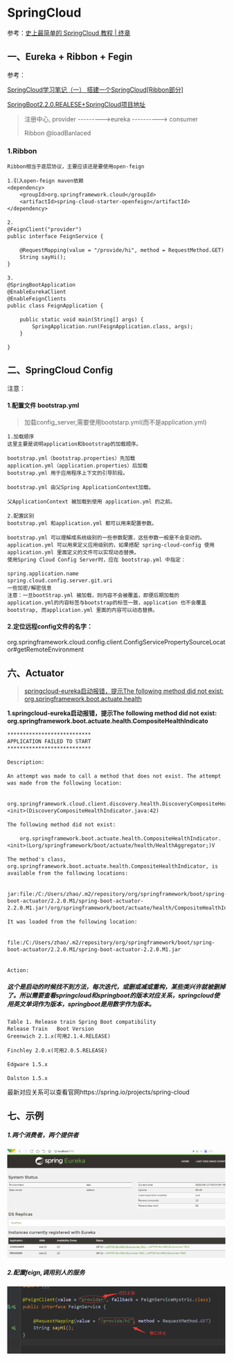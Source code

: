 # SpringCloud

参考：[史上最简单的 SpringCloud 教程 | 终章](https://blog.csdn.net/forezp/article/details/70148833)



## 一、Eureka + Ribbon + Fegin
参考：

[SpringCloud学习笔记（一） 搭建一个SpringCloud[Ribbon部分]](https://blog.csdn.net/q15150676766/article/details/80931187)

[SpringBoot2.2.0.REALESE+SpringCloud项目地址](https://github.com/chenjxJava/springcloud-learn/tree/master/ribbon)

> 注册中心,
> provider   --------->eureka     ----------> consumer
>
> Ribbon @loadBanlaced



### 1.Ribbon

```
Ribbon相当于底层协议，主要应该还是要使用open-feign

1.引入open-feign maven依赖
<dependency>
    <groupId>org.springframework.cloud</groupId>
    <artifactId>spring-cloud-starter-openfeign</artifactId>
</dependency>

2.
@FeignClient("provider")
public interface FeignService {

    @RequestMapping(value = "/provide/hi", method = RequestMethod.GET)
    String sayHi();
}

3.
@SpringBootApplication
@EnableEurekaClient
@EnableFeignClients
public class FeignApplication {

	public static void main(String[] args) {
		SpringApplication.run(FeignApplication.class, args);
	}

}
```



## 二、SpringCloud Config

注意：

#### 1.配置文件 bootstrap.yml

> 加载config_server,需要使用bootstarp.yml(而不是application.yml)

```
1.加载顺序
这里主要是说明application和bootstrap的加载顺序。

bootstrap.yml（bootstrap.properties）先加载
application.yml（application.properties）后加载
bootstrap.yml 用于应用程序上下文的引导阶段。

bootstrap.yml 由父Spring ApplicationContext加载。

父ApplicationContext 被加载到使用 application.yml 的之前。

2.配置区别
bootstrap.yml 和application.yml 都可以用来配置参数。

bootstrap.yml 可以理解成系统级别的一些参数配置，这些参数一般是不会变动的。
application.yml 可以用来定义应用级别的，如果搭配 spring-cloud-config 使用 application.yml 里面定义的文件可以实现动态替换。
使用Spring Cloud Config Server时，应在 bootstrap.yml 中指定：

spring.application.name
spring.cloud.config.server.git.uri
一些加密/解密信息   
注意：一旦bootStrap.yml 被加载，则内容不会被覆盖，即便后期加载的application.yml的内容标签与bootstrap的标签一致，application 也不会覆盖bootstrap, 而application.yml 里面的内容可以动态替换。
```



#### 2.定位远程config文件的名字：

org.springframework.cloud.config.client.ConfigServicePropertySourceLocator#getRemoteEnvironment 





## 六、Actuator
>[springcloud-eureka启动报错，提示The following method did not exist: org.springframework.boot.actuate.health](https://blog.csdn.net/cmqwan/article/details/89410114)

**1.springcloud-eureka启动报错，提示The following method did not exist: org.springframework.boot.actuate.health.CompositeHealthIndicato**

```
***************************
APPLICATION FAILED TO START
***************************

Description:

An attempt was made to call a method that does not exist. The attempt was made from the following location:

    org.springframework.cloud.client.discovery.health.DiscoveryCompositeHealthIndicator.<init>(DiscoveryCompositeHealthIndicator.java:42)

The following method did not exist:

    org.springframework.boot.actuate.health.CompositeHealthIndicator.<init>(Lorg/springframework/boot/actuate/health/HealthAggregator;)V

The method's class, org.springframework.boot.actuate.health.CompositeHealthIndicator, is available from the following locations:

    jar:file:/C:/Users/zhao/.m2/repository/org/springframework/boot/spring-boot-actuator/2.2.0.M1/spring-boot-actuator-2.2.0.M1.jar!/org/springframework/boot/actuate/health/CompositeHealthIndicator.class

It was loaded from the following location:

    file:/C:/Users/zhao/.m2/repository/org/springframework/boot/spring-boot-actuator/2.2.0.M1/spring-boot-actuator-2.2.0.M1.jar


Action:
```

#####  这个是启动的时候找不到方法，每次迭代，或删或减或重构，某些类兴许就被删掉了。所以需要查看springcloud和springboot的版本对应关系，springcloud使用英文单词作为版本，springboot是用数字作为版本。 

```
Table 1. Release train Spring Boot compatibility
Release Train	Boot Version
Greenwich 2.1.x(可用2.1.4.RELEASE)

Finchley 2.0.x(可用2.0.5.RELEASE)

Edgware 1.5.x

Dalston 1.5.x
```

 最新对应关系可以查看官网https://spring.io/projects/spring-cloud 



## 七、示例

##### 1.两个消费者，两个提供者

![](../pic/2020-05-11_5eb90d49e9807.png)



##### 2.配置feign,调用别人的服务

![1589186009131](..\pic\1589186009131.png)
